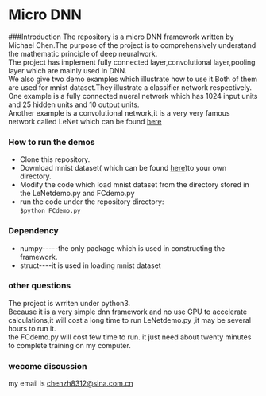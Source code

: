 # Micro DNN
###Introduction
The repository is a micro DNN framework written by Michael Chen.The purpose of the project is to comprehensively understand the mathematic principle of deep neuralwork.  
The project has implement fully connected layer,convolutional layer,pooling layer which are mainly used in DNN.  
We also give two demo examples which illustrate how to use it.Both of them are used for mnist dataset.They illustrate a classifier network respectively.  
One example is a fully connected nueral network which has 1024 input units and 25 hidden units and 10 output units.  
Another example is a convolutional network,it is a very very famous network called LeNet which can be found [here](http://yann.lecun.com/exdb/lenet/index.html)

### How to run the demos
* Clone this repository.
* Download mnist dataset( which can be found [here](http://yann.lecun.com/exdb/mnist/))to your own directory.
* Modify the code which load mnist dataset from the directory stored in the LeNetdemo.py and FCdemo.py
* run the code under the repository directory:  
`$python FCdemo.py`

### Dependency
* numpy-----the only package which is used in constructing the framework. 
* struct----it is used in loading mnist dataset


### other questions
The project is wrriten under python3.  
Because it is a very simple dnn framework and no use GPU to accelerate calculations,it will cost a long time to run LeNetdemo.py ,it may be several hours to run it.  
the FCdemo.py will cost few time to run. it just need about twenty minutes to complete training on my computer.

### wecome discussion
my email is chenzh8312@sina.com.cn
